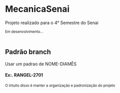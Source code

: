 ﻿# MecanicaSenai
<p>Projeto realizado para o 4° Semestre do Senai</p>
<small>Em desenvolvimento...</small>
<br><br>
<h2>Padrão branch</h2>
<p>Usar um padrao de NOME-DIAMÊS</p>
<h4>Ex:. RANGEL-2701</h4>
<small>O intuito disso é manter a organização e padronização do projeto</small>
